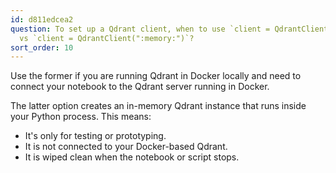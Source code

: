 ```yaml
---
id: d811edcea2
question: To set up a Qdrant client, when to use `client = QdrantClient("http://localhost:6333")`
  vs `client = QdrantClient(":memory:")`?
sort_order: 10
---
```


Use the former if you are running Qdrant in Docker locally and need to connect your notebook to the Qdrant server running in Docker.

The latter option creates an in-memory Qdrant instance that runs inside your Python process. This means:

- It's only for testing or prototyping.
- It is not connected to your Docker-based Qdrant.
- It is wiped clean when the notebook or script stops.